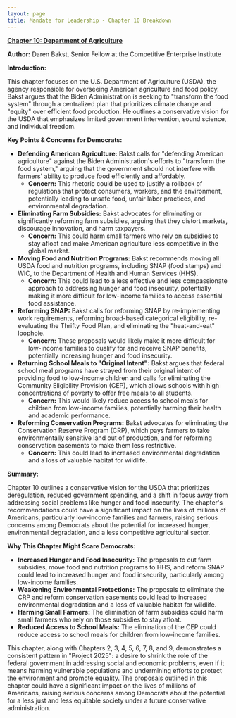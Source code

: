 ```yaml
---
layout: page
title: Mandate for Leadership - Chapter 10 Breakdown
---
```


**[Chapter 10: Department of Agriculture](../../documents/project_2025_chapters/chapter_10.pdf)**

**Author:** Daren Bakst, Senior Fellow at the Competitive Enterprise Institute

**Introduction:**

This chapter focuses on the U.S. Department of Agriculture (USDA), the agency responsible for overseeing American agriculture and food policy. Bakst argues that the Biden Administration is seeking to "transform the food system" through a centralized plan that prioritizes climate change and "equity" over efficient food production. He outlines a conservative vision for the USDA that emphasizes limited government intervention, sound science, and individual freedom.

**Key Points & Concerns for Democrats:**

* **Defending American Agriculture:** Bakst calls for "defending American agriculture" against the Biden Administration's efforts to "transform the food system," arguing that the government should not interfere with farmers' ability to produce food efficiently and affordably.
    * **Concern:** This rhetoric could be used to justify a rollback of regulations that protect consumers, workers, and the environment, potentially leading to unsafe food, unfair labor practices, and environmental degradation.
* **Eliminating Farm Subsidies:** Bakst advocates for eliminating or significantly reforming farm subsidies, arguing that they distort markets, discourage innovation, and harm taxpayers.
    * **Concern:** This could harm small farmers who rely on subsidies to stay afloat and make American agriculture less competitive in the global market.
* **Moving Food and Nutrition Programs:** Bakst recommends moving all USDA food and nutrition programs, including SNAP (food stamps) and WIC, to the Department of Health and Human Services (HHS).
    * **Concern:** This could lead to a less effective and less compassionate approach to addressing hunger and food insecurity, potentially making it more difficult for low-income families to access essential food assistance.
* **Reforming SNAP:** Bakst calls for reforming SNAP by re-implementing work requirements, reforming broad-based categorical eligibility, re-evaluating the Thrifty Food Plan, and eliminating the "heat-and-eat" loophole.
    * **Concern:** These proposals would likely make it more difficult for low-income families to qualify for and receive SNAP benefits, potentially increasing hunger and food insecurity.
* **Returning School Meals to "Original Intent":** Bakst argues that federal school meal programs have strayed from their original intent of providing food to low-income children and calls for eliminating the Community Eligibility Provision (CEP), which allows schools with high concentrations of poverty to offer free meals to all students.
    * **Concern:** This would likely reduce access to school meals for children from low-income families, potentially harming their health and academic performance.
* **Reforming Conservation Programs:** Bakst advocates for eliminating the Conservation Reserve Program (CRP), which pays farmers to take environmentally sensitive land out of production, and for reforming conservation easements to make them less restrictive.
    * **Concern:** This could lead to increased environmental degradation and a loss of valuable habitat for wildlife.

**Summary:**

Chapter 10 outlines a conservative vision for the USDA that prioritizes deregulation, reduced government spending, and a shift in focus away from addressing social problems like hunger and food insecurity. The chapter's recommendations could have a significant impact on the lives of millions of Americans, particularly low-income families and farmers, raising serious concerns among Democrats about the potential for increased hunger, environmental degradation, and a less competitive agricultural sector.

**Why This Chapter Might Scare Democrats:**

* **Increased Hunger and Food Insecurity:** The proposals to cut farm subsidies, move food and nutrition programs to HHS, and reform SNAP could lead to increased hunger and food insecurity, particularly among low-income families.
* **Weakening Environmental Protections:** The proposals to eliminate the CRP and reform conservation easements could lead to increased environmental degradation and a loss of valuable habitat for wildlife.
* **Harming Small Farmers:** The elimination of farm subsidies could harm small farmers who rely on those subsidies to stay afloat.
* **Reduced Access to School Meals:** The elimination of the CEP could reduce access to school meals for children from low-income families.

This chapter, along with Chapters 2, 3, 4, 5, 6, 7, 8, and 9, demonstrates a consistent pattern in "Project 2025": a desire to shrink the role of the federal government in addressing social and economic problems, even if it means harming vulnerable populations and undermining efforts to protect the environment and promote equality. The proposals outlined in this chapter could have a significant impact on the lives of millions of Americans, raising serious concerns among Democrats about the potential for a less just and less equitable society under a future conservative administration. 
